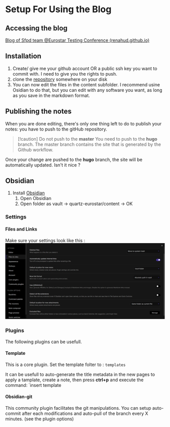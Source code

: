 # Setup For Using the Blog
## Accessing the blog
[Blog of Sfpd team @Eurostar Testing Conference (renahud.github.io)](https://renahud.github.io/quartz-eurostar/)

## Installation

1. Create/ give me your github account OR a public ssh key you want to commit with. I need to give you the rights to push.
2. clone the [repository](https://github.com/Renahud/quartz-eurostar) somewhere on your disk
3. You can now edit the files in the content subfolder. I recommend usine Osidian to do that, but you can edit with any software you want, as long as you save in the markdown format.

## Publishing the notes
When you are done editing, there's only one thing left to do to publish your notes: you have to push to the gitHub repository.

> [!caution] Do not push to the **master**
> You need to push to the **hugo** branch.
> The master branch contains the site that is generated by the Github workflow.

Once your change are pushed to the **hugo** branch, the site will be automatically updated. Isn't it nice ?

## Obsidian

1. Install [Obsidian](https://obsidian.md)
	1. Open Obsidian 
	2. Open folder as vault -> quartz-eurostar/content -> OK

### Settings

#### Files and Links
Make sure your settings look like this :
![](_attachments/Pasted%20image%2020220603091339.png)

### Plugins
The following plugins can be usefull.

#### Template
This is a core plugin. 
Set the template folter to :
`templates`

It can be usefull to auto-generate the title metadata in the new pages
to apply a tamplate, create a note, then press **ctrl+p** and execute the command:
`insert template

#### Obsidian-git 
This community plugin facilitates the git manipulations.
You can setup auto-commit after each modifications and auto-pull of the branch every X minutes. (see the plugin options)

